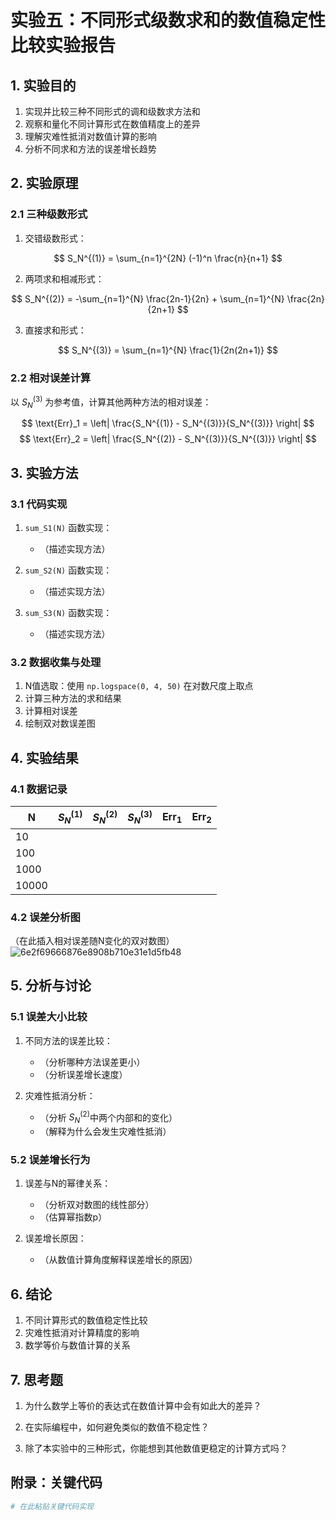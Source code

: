 # 实验五：不同形式级数求和的数值稳定性比较实验报告

## 1. 实验目的
1. 实现并比较三种不同形式的调和级数求方法和
2. 观察和量化不同计算形式在数值精度上的差异
3. 理解灾难性抵消对数值计算的影响
4. 分析不同求和方法的误差增长趋势

## 2. 实验原理
### 2.1 三种级数形式
1. 交错级数形式：

$$ S_N^{(1)} = \sum_{n=1}^{2N} (-1)^n \frac{n}{n+1} $$

2. 两项求和相减形式：

$$ S_N^{(2)} = -\sum_{n=1}^{N} \frac{2n-1}{2n} + \sum_{n=1}^{N} \frac{2n}{2n+1} $$

3. 直接求和形式：

$$ S_N^{(3)} = \sum_{n=1}^{N} \frac{1}{2n(2n+1)} $$

### 2.2 相对误差计算
以 $S_N^{(3)}$ 为参考值，计算其他两种方法的相对误差：

$$ \text{Err}_1 = \left| \frac{S_N^{(1)} - S_N^{(3)}}{S_N^{(3)}} \right| $$
$$ \text{Err}_2 = \left| \frac{S_N^{(2)} - S_N^{(3)}}{S_N^{(3)}} \right| $$

## 3. 实验方法
### 3.1 代码实现
1. `sum_S1(N)` 函数实现：
   - （描述实现方法）

2. `sum_S2(N)` 函数实现：
   - （描述实现方法）

3. `sum_S3(N)` 函数实现：
   - （描述实现方法）

### 3.2 数据收集与处理
1. N值选取：使用 `np.logspace(0, 4, 50)` 在对数尺度上取点
2. 计算三种方法的求和结果
3. 计算相对误差
4. 绘制双对数误差图

## 4. 实验结果
### 4.1 数据记录
| N | $S_N^{(1)}$ | $S_N^{(2)}$ | $S_N^{(3)}$ | $\text{Err}_1$ | $\text{Err}_2$ |
|---|-------------|-------------|-------------|----------------|----------------|
| 10 |            |             |             |                |                |
| 100 |           |             |             |                |                |
| 1000 |          |             |             |                |                |
| 10000 |         |             |             |                |                |

### 4.2 误差分析图
（在此插入相对误差随N变化的双对数图）
![6e2f69666876e8908b710e31e1d5fb48](https://github.com/user-attachments/assets/7f66f748-a52b-4e30-8021-c48ab3438862)

## 5. 分析与讨论
### 5.1 误差大小比较
1. 不同方法的误差比较：
   - （分析哪种方法误差更小）
   - （分析误差增长速度）

2. 灾难性抵消分析：
   - （分析 $S_N^{(2)}$中两个内部和的变化）
   - （解释为什么会发生灾难性抵消）

### 5.2 误差增长行为
1. 误差与N的幂律关系：
   - （分析双对数图的线性部分）
   - （估算幂指数p）

2. 误差增长原因：
   - （从数值计算角度解释误差增长的原因）

## 6. 结论
1. 不同计算形式的数值稳定性比较
2. 灾难性抵消对计算精度的影响
3. 数学等价与数值计算的关系

## 7. 思考题
1. 为什么数学上等价的表达式在数值计算中会有如此大的差异？

2. 在实际编程中，如何避免类似的数值不稳定性？

3. 除了本实验中的三种形式，你能想到其他数值更稳定的计算方式吗？

## 附录：关键代码
```python
# 在此粘贴关键代码实现
```
